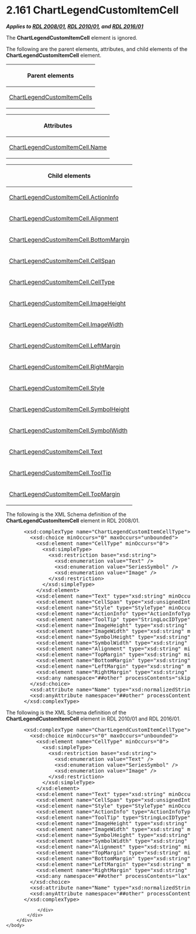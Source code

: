 <html dir="LTR" xmlns:mshelp="http://msdn.microsoft.com/mshelp" xmlns:ddue="http://ddue.schemas.microsoft.com/authoring/2003/5" xmlns:xlink="http://www.w3.org/1999/xlink" xmlns:tool="http://www.microsoft.com/tooltip">
    <head>
        <meta http-equiv="Content-Type" content="text/html; CHARSET=utf-8"></meta>
        <meta name="save" content="history"></meta>
        <title>2.161 ChartLegendCustomItemCell</title>
        <xml>
            <mshelp:toctitle title="2.161 ChartLegendCustomItemCell"></mshelp:toctitle>
            <mshelp:rltitle title="[MS-RDL]: ChartLegendCustomItemCell"></mshelp:rltitle>
            <mshelp:keyword index="A" term="57fafe88-1974-47a8-825e-2e4d7e21fbfc"></mshelp:keyword>
            <mshelp:attr name="DCSext.ContentType" value="open specification"></mshelp:attr>
            <mshelp:attr name="AssetID" value="57fafe88-1974-47a8-825e-2e4d7e21fbfc"></mshelp:attr>
            <mshelp:attr name="TopicType" value="kbRef"></mshelp:attr>
            <mshelp:attr name="DCSext.Title" value="[MS-RDL]: ChartLegendCustomItemCell" />
        </xml>
    </head>
    <body>
        <div id="header">
            <h1 class="heading">2.161 ChartLegendCustomItemCell</h1>
        </div>
        <div id="mainSection">
            <div id="mainBody">
                <div id="allHistory" class="saveHistory"></div>
                <div id="sectionSection0" class="section" name="collapseableSection">
                    

<p><b><i>Applies to </i></b><a href="1e855f94-4617-47e4-b89e-0856c6cb420f.html"><b><i>RDL 2008/01</i></b></a><b><i>,
</i></b><a href="3428e690-a348-4ec7-8a6a-8efb42d2cdee.html"><b><i>RDL 2010/01</i></b></a><b><i>,
and </i></b><a href="52ce3983-2bfc-4e72-9359-42aaf5fe4509.html"><b><i>RDL 2016/01</i></b></a></p>

<p>The <b>ChartLegendCustomItemCell</b> element is ignored.</p>

<p>The following are the parent elements, attributes, and child
elements of the <b>ChartLegendCustomItemCell</b> element.</p>

<table>
 <thead>
  <tr>
   <th>
   <p>Parent elements</p>
   </th>
  </tr>
 </thead>
 <tr>
  <td>
  <p><a href="beb92069-aba1-4322-b980-cc9f40fdcdba.html">ChartLegendCustomItemCells</a></p>
  </td>
 </tr>
</table>

<p> </p>

<table>
 <thead>
  <tr>
   <th>
   <p>Attributes</p>
   </th>
  </tr>
 </thead>
 <tr>
  <td>
  <p><a href="f832f939-158e-4079-aa8f-a302df431234.html">ChartLegendCustomItemCell.Name</a></p>
  </td>
 </tr>
</table>

<p> </p>

<table>
 <thead>
  <tr>
   <th>
   <p>Child elements</p>
   </th>
  </tr>
 </thead>
 <tr>
  <td>
  <p><a href="98a5bfaf-f96d-4498-aa41-6eea8b24ae60.html">ChartLegendCustomItemCell.ActionInfo</a></p>
  </td>
 </tr>
 <tr>
  <td>
  <p><a href="45c20848-7406-4c56-a6da-fe47d866c531.html">ChartLegendCustomItemCell.Alignment</a></p>
  </td>
 </tr>
 <tr>
  <td>
  <p><a href="bcffd054-1cab-4a98-9749-725354261c31.html">ChartLegendCustomItemCell.BottomMargin</a></p>
  </td>
 </tr>
 <tr>
  <td>
  <p><a href="7c5093ee-9e8e-497a-a37b-99a85fd8454d.html">ChartLegendCustomItemCell.CellSpan</a></p>
  </td>
 </tr>
 <tr>
  <td>
  <p><a href="64595e12-fe52-4325-923d-1c7488497332.html">ChartLegendCustomItemCell.CellType</a></p>
  </td>
 </tr>
 <tr>
  <td>
  <p><a href="57d588e2-22ad-4d33-8ab0-fda2dd0673e2.html">ChartLegendCustomItemCell.ImageHeight</a></p>
  </td>
 </tr>
 <tr>
  <td>
  <p><a href="92f763dd-4d94-44c1-a212-5e499e04a7b4.html">ChartLegendCustomItemCell.ImageWidth</a></p>
  </td>
 </tr>
 <tr>
  <td>
  <p><a href="b0d454b2-bede-4f7d-bfcf-99097f5ce149.html">ChartLegendCustomItemCell.LeftMargin</a></p>
  </td>
 </tr>
 <tr>
  <td>
  <p><a href="a8c3c26d-0796-4995-9032-e72a48d26900.html">ChartLegendCustomItemCell.RightMargin</a></p>
  </td>
 </tr>
 <tr>
  <td>
  <p><a href="709eadb7-8d23-4465-8b7f-1733697d02ef.html">ChartLegendCustomItemCell.Style</a></p>
  </td>
 </tr>
 <tr>
  <td>
  <p><a href="ac2a1bad-59d0-49b7-b227-5e88ca800b8f.html">ChartLegendCustomItemCell.SymbolHeight</a></p>
  </td>
 </tr>
 <tr>
  <td>
  <p><a href="bfd37050-95e2-485f-9845-035238247f9f.html">ChartLegendCustomItemCell.SymbolWidth</a></p>
  </td>
 </tr>
 <tr>
  <td>
  <p><a href="5eafb745-45f1-4676-bbe6-4c845f986561.html">ChartLegendCustomItemCell.Text</a></p>
  </td>
 </tr>
 <tr>
  <td>
  <p><a href="1a5ab43c-035d-45ea-81d8-139c4e9f0536.html">ChartLegendCustomItemCell.ToolTip</a></p>
  </td>
 </tr>
 <tr>
  <td>
  <p><a href="8f2a8637-3257-4762-b697-39123ef77769.html">ChartLegendCustomItemCell.TopMargin</a></p>
  </td>
 </tr>
</table>

<p>The following is the XML Schema definition of the <b>ChartLegendCustomItemCell</b>
element in RDL 2008/01.</p>

<dl>
<dd>
<div><pre> &lt;xsd:complexType name=&quot;ChartLegendCustomItemCellType&quot;&gt;
   &lt;xsd:choice minOccurs=&quot;0&quot; maxOccurs=&quot;unbounded&quot;&gt;
     &lt;xsd:element name=&quot;CellType&quot; minOccurs=&quot;0&quot;&gt;
       &lt;xsd:simpleType&gt;
         &lt;xsd:restriction base=&quot;xsd:string&quot;&gt;
           &lt;xsd:enumeration value=&quot;Text&quot; /&gt;
           &lt;xsd:enumeration value=&quot;SeriesSymbol&quot; /&gt;
           &lt;xsd:enumeration value=&quot;Image&quot; /&gt;
         &lt;/xsd:restriction&gt;
       &lt;/xsd:simpleType&gt;
     &lt;/xsd:element&gt;
     &lt;xsd:element name=&quot;Text&quot; type=&quot;xsd:string&quot; minOccurs=&quot;0&quot; /&gt;
     &lt;xsd:element name=&quot;CellSpan&quot; type=&quot;xsd:unsignedInt&quot; minOccurs=&quot;0&quot; /&gt;
     &lt;xsd:element name=&quot;Style&quot; type=&quot;StyleType&quot; minOccurs=&quot;0&quot; /&gt;
     &lt;xsd:element name=&quot;ActionInfo&quot; type=&quot;ActionInfoType&quot; minOccurs=&quot;0&quot; /&gt;
     &lt;xsd:element name=&quot;ToolTip&quot; type=&quot;StringLocIDType&quot; minOccurs=&quot;0&quot; /&gt;
     &lt;xsd:element name=&quot;ImageHeight&quot; type=&quot;xsd:string&quot; minOccurs=&quot;0&quot; /&gt;
     &lt;xsd:element name=&quot;ImageWidth&quot; type=&quot;xsd:string&quot; minOccurs=&quot;0&quot; /&gt;
     &lt;xsd:element name=&quot;SymbolHeight&quot; type=&quot;xsd:string&quot; minOccurs=&quot;0&quot; /&gt;
     &lt;xsd:element name=&quot;SymbolWidth&quot; type=&quot;xsd:string&quot; minOccurs=&quot;0&quot; /&gt;
     &lt;xsd:element name=&quot;Alignment&quot; type=&quot;xsd:string&quot; minOccurs=&quot;0&quot; /&gt;
     &lt;xsd:element name=&quot;TopMargin&quot; type=&quot;xsd:string&quot; minOccurs=&quot;0&quot; /&gt;
     &lt;xsd:element name=&quot;BottomMargin&quot; type=&quot;xsd:string&quot; minOccurs=&quot;0&quot; /&gt;
     &lt;xsd:element name=&quot;LeftMargin&quot; type=&quot;xsd:string&quot; minOccurs=&quot;0&quot; /&gt;
     &lt;xsd:element name=&quot;RightMargin&quot; type=&quot;xsd:string&quot; minOccurs=&quot;0&quot; /&gt;
     &lt;xsd:any namespace=&quot;##other&quot; processContents=&quot;skip&quot; /&gt;
   &lt;/xsd:choice&gt;
   &lt;xsd:attribute name=&quot;Name&quot; type=&quot;xsd:normalizedString&quot; use=&quot;required&quot; /&gt;
   &lt;xsd:anyAttribute namespace=&quot;##other&quot; processContents=&quot;skip&quot; /&gt;
 &lt;/xsd:complexType&gt;
</pre></div>
</dd></dl>

<p>The following is the XML Schema definition of the <b>ChartLegendCustomItemCell</b>
element in RDL 2010/01 and RDL 2016/01.</p>

<dl>
<dd>
<div><pre> &lt;xsd:complexType name=&quot;ChartLegendCustomItemCellType&quot;&gt;
   &lt;xsd:choice minOccurs=&quot;0&quot; maxOccurs=&quot;unbounded&quot;&gt;
     &lt;xsd:element name=&quot;CellType&quot; minOccurs=&quot;0&quot;&gt;
       &lt;xsd:simpleType&gt;
         &lt;xsd:restriction base=&quot;xsd:string&quot;&gt;
           &lt;xsd:enumeration value=&quot;Text&quot; /&gt;
           &lt;xsd:enumeration value=&quot;SeriesSymbol&quot; /&gt;
           &lt;xsd:enumeration value=&quot;Image&quot; /&gt;
         &lt;/xsd:restriction&gt;
       &lt;/xsd:simpleType&gt;
     &lt;/xsd:element&gt;
     &lt;xsd:element name=&quot;Text&quot; type=&quot;xsd:string&quot; minOccurs=&quot;0&quot; /&gt;
     &lt;xsd:element name=&quot;CellSpan&quot; type=&quot;xsd:unsignedInt&quot; minOccurs=&quot;0&quot; /&gt;
     &lt;xsd:element name=&quot;Style&quot; type=&quot;StyleType&quot; minOccurs=&quot;0&quot; /&gt;
     &lt;xsd:element name=&quot;ActionInfo&quot; type=&quot;ActionInfoType&quot; minOccurs=&quot;0&quot; /&gt;
     &lt;xsd:element name=&quot;ToolTip&quot; type=&quot;StringLocIDType&quot; minOccurs=&quot;0&quot; /&gt;
     &lt;xsd:element name=&quot;ImageHeight&quot; type=&quot;xsd:string&quot; minOccurs=&quot;0&quot; /&gt;
     &lt;xsd:element name=&quot;ImageWidth&quot; type=&quot;xsd:string&quot; minOccurs=&quot;0&quot; /&gt;
     &lt;xsd:element name=&quot;SymbolHeight&quot; type=&quot;xsd:string&quot; minOccurs=&quot;0&quot; /&gt;
     &lt;xsd:element name=&quot;SymbolWidth&quot; type=&quot;xsd:string&quot; minOccurs=&quot;0&quot; /&gt;
     &lt;xsd:element name=&quot;Alignment&quot; type=&quot;xsd:string&quot; minOccurs=&quot;0&quot; /&gt;
     &lt;xsd:element name=&quot;TopMargin&quot; type=&quot;xsd:string&quot; minOccurs=&quot;0&quot; /&gt;
     &lt;xsd:element name=&quot;BottomMargin&quot; type=&quot;xsd:string&quot; minOccurs=&quot;0&quot; /&gt;
     &lt;xsd:element name=&quot;LeftMargin&quot; type=&quot;xsd:string&quot; minOccurs=&quot;0&quot; /&gt;
     &lt;xsd:element name=&quot;RightMargin&quot; type=&quot;xsd:string&quot; minOccurs=&quot;0&quot; /&gt;
     &lt;xsd:any namespace=&quot;##other&quot; processContents=&quot;lax&quot; /&gt;
   &lt;/xsd:choice&gt;
   &lt;xsd:attribute name=&quot;Name&quot; type=&quot;xsd:normalizedString&quot; use=&quot;required&quot; /&gt;
   &lt;xsd:anyAttribute namespace=&quot;##other&quot; processContents=&quot;lax&quot; /&gt;
 &lt;/xsd:complexType&gt;
</pre></div>
</dd></dl>


                </div>
            </div>
        </div>
    </body>
</html>